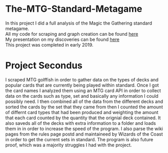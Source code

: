 # The-MTG-Standard-Metagame
In this project I did a full analysis of the Magic the Gathering standard metagame.  
All my code for scraping and graph creation can be found [here](secondus.py)  
My presentation on my discoveries can be found [here](https://github.com/Connor205/The-MTG-Standard-Metagame/blob/main/Secondus%20Presentation%20PDF.pdf)  
This project was completed in early 2019.  
# Project Secondus
I scraped MTG golffish in order to gather data on the types of decks and popular cards that are currently being played within standard. Once I got the card names I analyzed them using an MTG card API in order to collect data on the cards such as type, set and basically any information I could possibly need. I then combined all of the data from the different decks and sorted the cards by the set that they came from then I counted the amount of differnt card types that had been produced and weighting the amount that each card counted by the quantity that the orignial deck contained. It also saveds all of the decks with extra information to a folder and loads them in in order to increase the speed of the program. I also parse the wiki pages from the rules page postd and maintaineed by Wizards of the Coast in order to get the current sets in standard. The program is also future proof, which was a majority struggles I had with the project.



